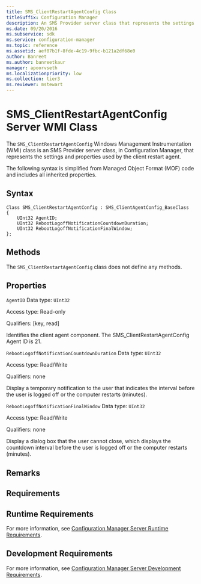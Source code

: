 ```yaml
---
title: SMS_ClientRestartAgentConfig Class
titleSuffix: Configuration Manager
description: An SMS Provider server class that represents the settings and properties used by the client restart agent.
ms.date: 09/20/2016
ms.subservice: sdk
ms.service: configuration-manager
ms.topic: reference
ms.assetid: aef07b1f-8fde-4c19-9fbc-b121a2df68e0
author: Banreet
ms.author: banreetkaur
manager: apoorvseth
ms.localizationpriority: low
ms.collection: tier3
ms.reviewer: mstewart
---
```

# SMS_ClientRestartAgentConfig Server WMI Class
The `SMS_ClientRestartAgentConfig` Windows Management Instrumentation (WMI) class is an SMS Provider server class, in Configuration Manager, that represents the settings and properties used by the client restart agent.

 The following syntax is simplified from Managed Object Format (MOF) code and includes all inherited properties.

## Syntax

```
Class SMS_ClientRestartAgentConfig : SMS_ClientAgentConfig_BaseClass
{
    UInt32 AgentID;
    UInt32 RebootLogoffNotificationCountdownDuration;
    UInt32 RebootLogoffNotificationFinalWindow;
};
```

## Methods
 The `SMS_ClientRestartAgentConfig` class does not define any methods.

## Properties
 `AgentID`
 Data type: `UInt32`

 Access type: Read-only

 Qualifiers: [key, read]

 Identifies the client agent component. The SMS_ClientRestartAgentConfig Agent ID is 21.

 `RebootLogoffNotificationCountdownDuration`
 Data type: `UInt32`

 Access type: Read/Write

 Qualifiers: none

 Display a temporary notification to the user that indicates the interval before the user is logged off or the computer restarts (minutes).

 `RebootLogoffNotificationFinalWindow`
 Data type: `UInt32`

 Access type: Read/Write

 Qualifiers: none

 Display a dialog box that the user cannot close, which displays the countdown interval before the user is logged off or the computer restarts (minutes).

## Remarks

## Requirements

## Runtime Requirements
 For more information, see [Configuration Manager Server Runtime Requirements](../../../../../develop/core/reqs/server-runtime-requirements.md).

## Development Requirements
 For more information, see [Configuration Manager Server Development Requirements](../../../../../develop/core/reqs/server-development-requirements.md).
